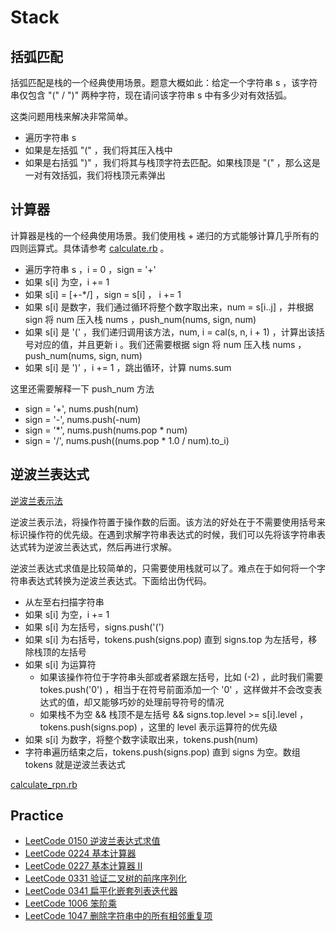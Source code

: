 # Stack

## 括弧匹配

括弧匹配是栈的一个经典使用场景。题意大概如此：给定一个字符串 s ，该字符串仅包含 "(" / ")" 两种字符，现在请问该字符串 s 中有多少对有效括弧。

这类问题用栈来解决非常简单。

- 遍历字符串 s
- 如果是左括弧 "(" ，我们将其压入栈中
- 如果是右括弧 ")" ，我们将其与栈顶字符去匹配。如果栈顶是 "(" ，那么这是一对有效括弧，我们将栈顶元素弹出

## 计算器

计算器是栈的一个经典使用场景。我们使用栈 + 递归的方式能够计算几乎所有的四则运算式。具体请参考 [calculate.rb](src/calculate.rb) 。

- 遍历字符串 s ，i = 0 ，sign = '+'
- 如果 s[i] 为空，i += 1
- 如果 s[i] = [+-*/] ，sign = s[i] ， i += 1
- 如果 s[i] 是数字，我们通过循环将整个数字取出来，num = s[i..j] ，并根据 sign 将 num 压入栈 nums ，push_num(nums, sign, num)
- 如果 s[i] 是 '(' ，我们递归调用该方法，num, i = cal(s, n, i + 1) ，计算出该括号对应的值，并且更新 i 。我们还需要根据 sign 将 num 压入栈 nums ，push_num(nums, sign, num)
- 如果 s[i] 是 ')' ，i += 1 ，跳出循环，计算 nums.sum

这里还需要解释一下 push_num 方法

- sign = '+', nums.push(num)
- sign = '-', nums.push(-num)
- sign = '*', nums.push(nums.pop * num)
- sign = '/', nums.push((nums.pop * 1.0 / num).to_i)

## 逆波兰表达式

[逆波兰表示法](https://zh.wikipedia.org/wiki/%E9%80%86%E6%B3%A2%E5%85%B0%E8%A1%A8%E7%A4%BA%E6%B3%95)

逆波兰表示法，将操作符置于操作数的后面。该方法的好处在于不需要使用括号来标识操作符的优先级。在遇到求解字符串表达式的时候，我们可以先将该字符串表达式转为逆波兰表达式，然后再进行求解。

逆波兰表达式求值是比较简单的，只需要使用栈就可以了。难点在于如何将一个字符串表达式转换为逆波兰表达式。下面给出伪代码。

- 从左至右扫描字符串
- 如果 s[i] 为空，i += 1
- 如果 s[i] 为左括号，signs.push('(')
- 如果 s[i] 为右括号，tokens.push(signs.pop) 直到 signs.top 为左括号，移除栈顶的左括号
- 如果 s[i] 为运算符
  - 如果该操作符位于字符串头部或者紧跟左括号，比如 (-2) ，此时我们需要 tokes.push('0') ，相当于在符号前面添加一个 '0' ，这样做并不会改变表达式的值，却又能够巧妙的处理前导符号的情况
  - 如果栈不为空 && 栈顶不是左括号 && signs.top.level >= s[i].level ，tokens.push(signs.pop) ，这里的 level 表示运算符的优先级
- 如果 s[i] 为数字，将整个数字读取出来，tokens.push(num)
- 字符串遍历结束之后，tokens.push(signs.pop) 直到 signs 为空。数组 tokens 就是逆波兰表达式

[calculate_rpn.rb](src/calculate_rpn.rb)

## Practice

- [LeetCode 0150 逆波兰表达式求值](https://leetcode-cn.com/problems/evaluate-reverse-polish-notation/)
- [LeetCode 0224 基本计算器](https://leetcode-cn.com/problems/basic-calculator/)
- [LeetCode 0227 基本计算器 II](https://leetcode-cn.com/problems/basic-calculator-ii/)
- [LeetCode 0331 验证二叉树的前序序列化](https://leetcode-cn.com/problems/verify-preorder-serialization-of-a-binary-tree/)
- [LeetCode 0341 扁平化嵌套列表迭代器](https://leetcode-cn.com/problems/flatten-nested-list-iterator/)
- [LeetCode 1006 笨阶乘](https://leetcode-cn.com/problems/clumsy-factorial/)
- [LeetCode 1047 删除字符串中的所有相邻重复项](https://leetcode-cn.com/problems/remove-all-adjacent-duplicates-in-string/)
